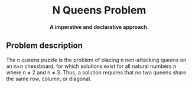 <p align="center">
  <h1 align="center">N Queens Problem</h1>
  <h4 align="center">
  A imperative and declarative approach.
  </h4>
</p>

## Problem description

The n queens puzzle is the problem of placing n non-attacking queens on an n×n chessboard, for which solutions exist for
all natural numbers n where n ≠ 2 and n ≠ 3. Thus, a solution requires that no two queens share the same row, column, or
diagonal.